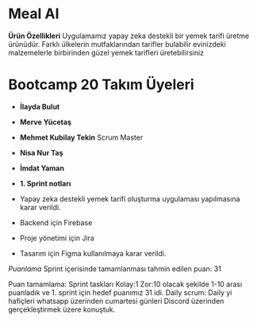 # Meal AI
**Ürün Özellikleri**
Uygulamamız yapay zeka destekli bir yemek tarifi üretme ürünüdür. Farklı ülkelerin mutfaklarından tarifler bulabilir evinizdeki malzemelerle birbirinden güzel yemek tarifleri üretebilirsiniz

# Bootcamp 20 Takım Üyeleri

- **İlayda Bulut**
- **Merve Yücetaş**
- **Mehmet Kubilay Tekin** Scrum Master
- **Nisa Nur Taş**
- **İmdat Yaman**

- **1. Sprint notları**
- Yapay zeka destekli yemek tarifi oluşturma uygulaması yapılmasına karar verildi.

- Backend için Firebase
- Proje yönetimi için Jira
- Tasarım için Figma kullanılmaya karar verildi.

*Puanlama*
Sprint içerisinde tamamlanması tahmin edilen puan: 31

Puan tamamlama: Sprint taskları Kolay:1 Zor:10 olacak şekilde 1-10 arası puanladık ve 1. sprint için hedef puanımız 31 idi.
Daily scrum: Daily yi hafiçleri whatsapp üzerinden cumartesi günleri Discord üzerinden gerçekleştirmek üzere konuştuk.

